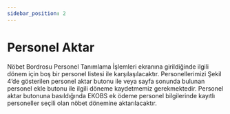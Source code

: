 ```yaml
---
sidebar_position: 2
---
```


# Personel Aktar

Nöbet Bordrosu Personel Tanımlama İşlemleri ekranına girildiğinde ilgili dönem için boş bir personel listesi ile karşılaşılacaktır. Personellerimizi Şekil 4’de gösterilen personel aktar butonu ile veya sayfa sonunda bulunan personel ekle butonu ile ilgili döneme kaydetmemiz gerekmektedir. Personel aktar butonuna basıldığında EKOBS ek ödeme personel bilgilerinde kayıtlı personeller seçili olan nöbet dönemine aktarılacaktır.